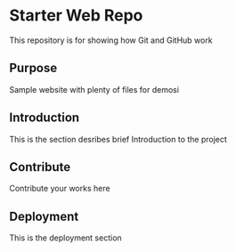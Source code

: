 # Starter Web Repo

This repository is for showing how Git and GitHub work

## Purpose

Sample website with plenty of files for demosi


## Introduction

This is the section desribes brief Introduction to the project

## Contribute

Contribute your works here

## Deployment 

This is the deployment section
